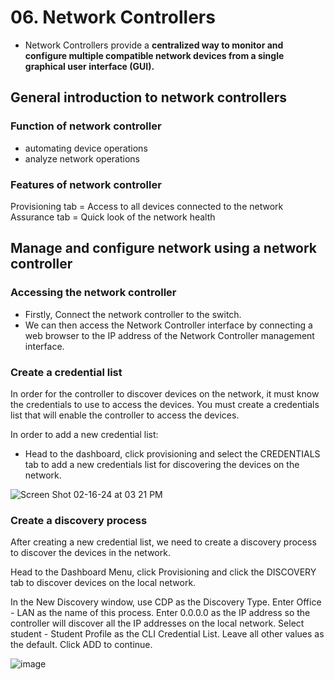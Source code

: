 # 06. Network Controllers
- Network Controllers provide a **centralized way to monitor and configure multiple compatible network devices from a single graphical user interface (GUI).**

## General introduction to network controllers
### Function of network controller
- automating device operations
- analyze network operations

### Features of network controller
Provisioning tab = Access to all devices connected to the network
Assurance tab = Quick look of the network health

## Manage and configure network using a network controller
### Accessing the network controller
- Firstly, Connect the network controller to the switch.
- We can then access the Network Controller interface by connecting a web browser to the IP address of the Network Controller management interface.
 
### Create a credential list
In order for the controller to discover devices on the network, it must know the credentials to use to access the devices. You must create a credentials list that will enable the controller to access the devices. 

In order to add a new credential list:
- Head to the dashboard, click provisioning and select the CREDENTIALS tab to add a new credentials list for discovering the devices on the network.
  
![Screen Shot 02-16-24 at 03 21 PM](https://github.com/Fong20/Learning-repository/assets/150316121/99cb42a0-b3ac-4e34-b423-a9460ec8404f)

### Create a discovery process
After creating a new credential list, we need to create a discovery process to discover the devices in the network.

Head to the Dashboard Menu, click Provisioning and click the DISCOVERY tab to discover devices on the local network.

In the New Discovery window, use CDP as the Discovery Type. Enter Office - LAN as the name of this process. Enter 0.0.0.0 as the IP address so the controller will discover all the IP addresses on the local network. Select student - Student Profile as the CLI Credential List. Leave all other values as the default. Click ADD to continue.

![image](https://github.com/Fong20/Learning-repository/assets/150316121/fb275dee-8398-459d-88dd-51ac83c5dcdf)
